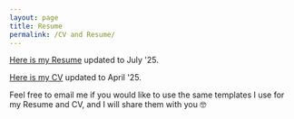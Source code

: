 ```yaml
---
layout: page
title: Resume
permalink: /CV and Resume/
---
```


[Here is my Resume](/assets/Bologna_Federica_resume.pdf) updated to July '25.

[Here is my CV](/assets/Bologna_Federica_CV.pdf) updated to April '25.  

Feel free to email me if you would like to use the same templates I use for my Resume and CV, and I will share them with you 🤓